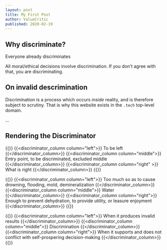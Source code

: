 ```yaml
---
layout: post
title: My First Post
author: ValueCritic
published: 2020-02-19
---
```


## Why discriminate?

Everyone already discriminates

All moral/ethical decisions involve discrimination. If you don't agree with that, you are discriminating.
## On invalid descrimination

Discrimination is a process which occurs _inside_ reality, and is therefore subject to scrutiny. That is why this website exists in the `.tech` top-level domain.



...
## Rendering the Discriminator

{{<discriminator main="Structure of the discriminator">}}
    {{<discriminator_column column="left">}}
        To be left
    {{</discriminator_column>}}
    {{<discriminator_column column="middle">}}
        Entry point, to be discriminated, excluded middle
    {{</discriminator_column>}}
    {{<discriminator_column column="right" >}}
        What is right
    {{</discriminator_column>}}
{{</discriminator>}}

{{<discriminator main="Additional item to be discriminated" >}}
    {{<discriminator_column column="left">}}
        Too much so as to cause drowning, flooding, mold, demineralization
    {{</discriminator_column>}}
    {{<discriminator_column column="middle">}}
        Water
    {{</discriminator_column>}}
    {{<discriminator_column column="right">}}
        Enough to prevent dehydration, to provide utility, or leasure enjoyment  
    {{</discriminator_column>}}
{{</discriminator>}}

{{<discriminator main="Discriminating discrimination">}}
    {{<discriminator_column column="left">}}
        When it produces invalid results
    {{</discriminator_column>}}
    {{<discriminator_column column="middle">}}
        Discrimination
    {{</discriminator_column>}}
    {{<discriminator_column column="right">}}
        When it supports and does not conflict with self-prospering decision-making
    {{</discriminator_column>}}
{{</discriminator>}}